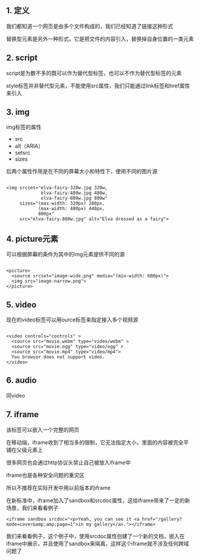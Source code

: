 ## 1. 定义

我们都知道一个网页是由多个文件构成的，我们已经知道了链接这种形式

替换型元素是另外一种形式，它是把文件的内容引入，替换掉自身位置的一类元素

## 2. script

script是为数不多的既可以作为替代型标签，也可以不作为替代型标签的元素

style标签并非替代型元素，不能使用src属性，我们只能通过link标签和href属性来引入

## 3. img

img标签的属性

* src
* alt（ARIA）
* setsrc
* sizes

后两个属性作用是在不同的屏幕大小和特性下，使用不同的图片源

```

<img srcset="elva-fairy-320w.jpg 320w,
             elva-fairy-480w.jpg 480w,
             elva-fairy-800w.jpg 800w"
     sizes="(max-width: 320px) 280px,
            (max-width: 480px) 440px,
            800px"
     src="elva-fairy-800w.jpg" alt="Elva dressed as a fairy">
```

## 4. picture元素

可以根据屏幕的条件为其中的img元素提供不同的源

```

<picture>
  <source srcset="image-wide.png" media="(min-width: 600px)">
  <img src="image-narrow.png">
</picture>
```

## 5. video

现在的video标签可以用ource标签来指定接入多个视频源

```

<video controls="controls" >
  <source src="movie.webm" type="video/webm" >
  <source src="movie.ogg" type="video/ogg" >
  <source src="movie.mp4" type="video/mp4">
  You browser does not support video.
</video>
```

## 6. audio

同video

## 7. iframe

该标签可以嵌入一个完整的网页

在移动端，iframe收到了相当多的限制，它无法指定大小，里面的内容被完全平铺在父级元素上

很多网页也会通过http协议头禁止自己被放入iframe中

iframe也是各种安全问题的重灾区

所以不推荐在实际开发中用以前版本的iframe

在新标准中，iframe加入了sandbox和srcdoc属性，这给iframe带来了一定的新场景，我们来看看例子

```
<iframe sandbox srcdoc="<p>Yeah, you can see it <a href="/gallery?mode=cover&amp;amp;page=1">in my gallery</a>."></iframe>
```

我们来看看例子，这个例子中，使用srcdoc属性创建了一个新的文档，嵌入在iframe中展示，并且使用了sandbox来隔离，这样这个iframe就不涉及任何跨域问题了